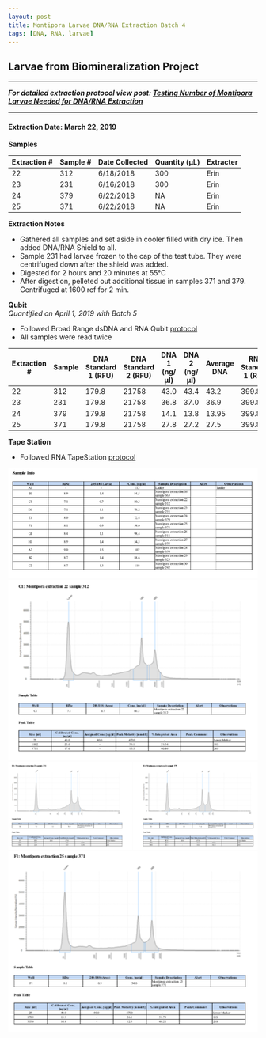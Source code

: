 ```yaml
---
layout: post
title: Montipora Larvae DNA/RNA Extraction Batch 4
tags: [DNA, RNA, larvae]
---
```


## Larvae from Biomineralization Project

--- 
***For detailed extraction protocol view post: [Testing Number of Montipora Larvae Needed for DNA/RNA Extraction](https://meschedl.github.io/MESPutnam_Open_Lab_Notebook/Montipora-Larvae-DNA-RNA-Test/)***

---


#### Extraction Date: March 22, 2019
**Samples**

|Extraction #|Sample #|Date Collected|Quantity (µL)|Extracter|
|------------|-----|-------|------|------|
|22|312|6/18/2018|300|Erin|
|23|231|6/16/2018|300|Erin|
|24|379|6/22/2018|NA|Erin|
|25|371|6/22/2018|NA|Erin|

**Extraction Notes**
- Gathered all samples and set aside in cooler filled with dry ice. Then added DNA/RNA Shield to all.
- Sample 231 had larvae frozen to the cap of the test tube. They were centrifuged down after the shield was added.
- Digested for 2 hours and 20 minutes at 55°C
- After digestion, pelleted out additional tissue in samples 371 and 379. Centrifuged at 1600 rcf for 2 min.

**Qubit**   
*Quantified on April 1, 2019 with Batch 5*  

- Followed Broad Range dsDNA and RNA Qubit [protocol](https://meschedl.github.io/MESPutnam_Open_Lab_Notebook/Qubit-Protocol/)
- All samples were read twice 

|Extraction #|Sample|DNA Standard 1 (RFU)|DNA Standard 2 (RFU)|DNA 1 (ng/µl)|DNA 2 (ng/µl)|Average DNA| RNA Standard 1 (RFU)| RNA Standard 2 (RFU)| RNA 1 (ng/µl)|RNA 2 (ng/ul)|Average RNA|
|-----------|------|----------|----------|-------------|-------------|-------------|-------------|----|----|----|----|
|22|312|179.8|21758|43.0|43.4|43.2|399.8|11414|81.2|80.8|81.0|
|23|231|179.8|21758|36.8|37.0|36.9|399.8|11414|83.2|82.6|82.9|
|24|379|179.8|21758|14.1|13.8|13.95|399.8|11414|84.0|83.8|83.9|
|25|371|179.8|21758|27.8|27.2|27.5|399.8|114142|59.2|59.6|59.4|


**Tape Station**  
- Followed RNA TapeStation [protocol](https://meschedl.github.io/MESPutnam_Open_Lab_Notebook/RNA-TapeStation-Protocol/)

![TS-biomin-Ext-Sample-Info-4-1-19.png](https://raw.githubusercontent.com/echille/E.-Chille-Open-Lab-Notebook/master/images/TS-biomin-Ext-Sample-Info-4-1-19.png)
![TS-biomin-Ext-Batch-4-22.png](https://raw.githubusercontent.com/echille/E.-Chille-Open-Lab-Notebook/master/images/TS-biomin-Ext-Batch-4-22.png)
![TS-biomin-Ext-Batch-4-23-24.png](https://raw.githubusercontent.com/echille/E.-Chille-Open-Lab-Notebook/master/images/TS-biomin-Ext-Batch-4-23-24.png)
![TS-biomin-Ext-Batch-4-25.png](https://raw.githubusercontent.com/echille/E.-Chille-Open-Lab-Notebook/master/images/TS-biomin-Ext-Batch-4-25.png)



